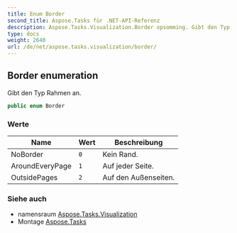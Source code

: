 ```yaml
---
title: Enum Border
second_title: Aspose.Tasks für .NET-API-Referenz
description: Aspose.Tasks.Visualization.Border opsomming. Gibt den Typ Rahmen an.
type: docs
weight: 2640
url: /de/net/aspose.tasks.visualization/border/
---
```

## Border enumeration

Gibt den Typ Rahmen an.

```csharp
public enum Border
```

### Werte

| Name | Wert | Beschreibung |
| --- | --- | --- |
| NoBorder | `0` | Kein Rand. |
| AroundEveryPage | `1` | Auf jeder Seite. |
| OutsidePages | `2` | Auf den Außenseiten. |

### Siehe auch

* namensraum [Aspose.Tasks.Visualization](../../aspose.tasks.visualization/)
* Montage [Aspose.Tasks](../../)


